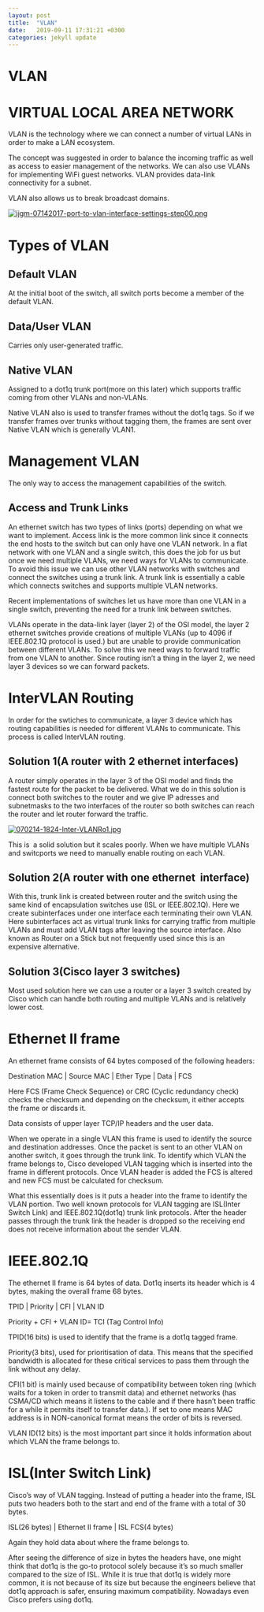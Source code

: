 ```yaml
---
layout: post
title:  "VLAN"
date:   2019-09-11 17:31:21 +0300
categories: jekyll update
---
```




# VLAN

# VIRTUAL LOCAL AREA NETWORK
VLAN is the technology where we can connect a number of virtual LANs in order to make a LAN ecosystem.

The concept was suggested in order to balance the incoming traffic as well as access to easier management of the networks. We can also use VLANs for implementing WiFi guest networks. VLAN provides data-link connectivity for a subnet.

VLAN also allows us to break broadcast domains.


[![ijgm-07142017-port-to-vlan-interface-settings-step00.png](https://i.postimg.cc/HW03YV4S/ijgm-07142017-port-to-vlan-interface-settings-step00.png)](https://postimg.cc/G92vz3fY)
# Types of VLAN
## Default VLAN
At the initial boot of the switch, all switch ports become a member of the default VLAN.

## Data/User VLAN
Carries only user-generated traffic.

## Native VLAN
Assigned to a dot1q trunk port(more on this later) which supports traffic coming from other VLANs and non-VLANs.

Native VLAN also is used to transfer frames without the dot1q tags. So if we transfer frames over trunks without tagging them, the frames are sent over Native VLAN which is generally VLAN1.

# Management VLAN

The only way to access the management capabilities of the switch.

## Access and Trunk Links

An ethernet switch has two types of links (ports) depending on what we want to implement. Access link is the more common link since it connects the end hosts to the switch but can only have one VLAN network. In a flat network with one VLAN and a single switch, this does the job for us but once we need multiple VLANs, we need ways for VLANs to communicate. To avoid this issue we can use other VLAN networks with switches and connect the switches using a trunk link. A trunk link is essentially a cable which connects switches and supports multiple VLAN networks.

Recent implementations of switches let us have more than one VLAN in a single switch, preventing the need for a trunk link between switches.

VLANs operate in the data-link layer (layer 2) of the OSI model, the layer 2 ethernet switches provide creations of multiple VLANs (up to 4096 if IEEE.802.1Q protocol is used.) but are unable to provide communication between different VLANs. To solve this we need ways to forward traffic from one VLAN to another. Since routing isn’t a thing in the layer 2, we need layer 3 devices so we can forward packets.
# InterVLAN Routing

In order for the swtiches to communicate, a layer 3 device which has routing capabilities is needed for different VLANs to communicate. This process is called InterVLAN routing.
## Solution 1(A router with 2 ethernet interfaces)

A router simply operates in the layer 3 of the OSI model and finds the fastest route for the packet to be delivered. What we do in this solution is connect both switches to the router and we give IP adresses and subnetmasks to the two interfaces of the router so both switches can reach the router and let router forward the traffic.

[![070214-1824-Inter-VLANRo1.jpg](https://i.postimg.cc/8CBB1YL7/070214-1824-Inter-VLANRo1.jpg)](https://postimg.cc/Y40mRbn7)

This is  a solid solution but it scales poorly. When we have multiple VLANs and switcports we need to manually enable routing on each VLAN.
## Solution 2(A router with one ethernet  interface)

With this, trunk link is created between router and the switch using the same kind of encapsulation switches use (ISL or IEEE.802.1Q). Here we create subinterfaces under one interface each terminating their own VLAN. Here subinterfaces act as virtual trunk links for carrying traffic from multiple VLANs and must add VLAN tags after leaving the source interface. Also known as Router on a Stick but not frequently used since this is an expensive alternative.


## Solution 3(Cisco layer 3 switches)
Most used solution here we can use a router or a layer 3 switch created by Cisco which can handle both routing and multiple VLANs and is relatively lower cost.

# Ethernet II frame

An ethernet frame consists of 64 bytes composed of the following headers:

Destination MAC | Source MAC | Ether Type | Data | FCS

Here FCS (Frame Check Sequence) or CRC (Cyclic redundancy check) checks the checksum and depending on the checksum, it either accepts the frame or discards it.

Data consists of upper layer TCP/IP headers and the user data.

When we operate in a single VLAN this frame is used to identify the source and destination addresses. Once the packet is sent to an other VLAN on another switch, it goes through the trunk link. To identify which VLAN the frame belongs to, Cisco developed VLAN tagging which is inserted into the frame in different protocols. Once VLAN header is added the FCS is altered and new FCS must be calculated for checksum.

What this essentially does is it puts a header into the frame to identify the VLAN portion. Two well known protocols for VLAN tagging are ISL(Inter Switch Link) and IEEE.802.1Q(dot1q) trunk link protocols. After the header passes through the trunk link the header is dropped so the receiving end does not receive information about the sender VLAN.
# IEEE.802.1Q

The ethernet II frame is 64 bytes of data. Dot1q inserts its header which is 4 bytes, making the overall frame 68 bytes.

TPID | Priority | CFI | VLAN ID

Priority + CFI + VLAN ID= TCI (Tag Control Info)

TPID(16 bits) is used to identify that the frame is a dot1q tagged frame.

Priority(3 bits), used for prioritisation of data. This means that the specified bandwidth is allocated for these critical services to pass them through the link without any delay.

CFI(1 bit) is mainly used because of compatibility between token ring (which waits for a token in order to transmit data) and ethernet networks (has CSMA/CD which means it listens to the cable and if there hasn’t been traffic for a while it permits itself to transfer data.). If set to one means MAC address is in NON-canonical format means the order of bits is reversed.

VLAN ID(12 bits) is the most important part since it holds information about which VLAN the frame belongs to.

# ISL(Inter Switch Link)

Cisco’s way of VLAN tagging. Instead of putting a header into the frame, ISL puts two headers both to the start and end of the frame with a total of 30 bytes.

ISL(26 bytes) | Ethernet II frame | ISL FCS(4 bytes)

Again they hold data about where the frame belongs to.

After seeing the difference of size in bytes the headers have, one might think that dot1q is the go-to protocol solely because it’s so much smaller compared to the size of ISL. While it is true that dot1q is widely more common, it is not because of its size but because the engineers believe that dot1q approach is safer, ensuring maximum compatibility. Nowadays even Cisco prefers using dot1q.

